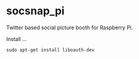 socsnap_pi
==========

Twitter based social picture booth for Raspberry Pi.

Install ...

    sudo apt-get install liboauth-dev
